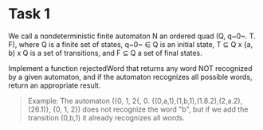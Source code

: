 # Task 1

We call a nondeterministic finite automaton N an ordered quad (Q, q~0~. T. F), where Q is a finite set of states, q~0~ ∈ Q is an initial state, T ⊆ Q x {a, b) x Q is a set of transitions, and F ⊆ Q a set of final states.

Implement a function rejectedWord that returns any word NOT recognized by a given automaton, and if the automaton recognizes all possible words, return an appropriate result.

> Example: The automaton ({0, 1, 2{, 0. {(0,a,1),(1,b,1),(1.8.2),(2,a.2),(26.1)}, {0, 1, 2}) does not recognize the word "b", but if we add the transition (0,b,1) it already recognizes all words.